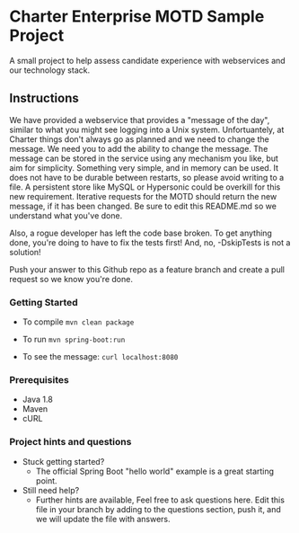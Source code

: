 # Charter Enterprise MOTD Sample Project
A small project to help assess candidate experience with webservices and our technology stack.

## Instructions
We have provided a webservice that provides a "message of the day", similar to what you might see logging into a Unix system. Unfortuantely, at Charter things don't always go as planned and we need to change the message.  We need you to add the ability to change the message.   The message can be stored in the service using any mechanism you like, but aim for simplicity.  Something very simple, and in memory can be used.   It does not have to be durable between restarts, so please avoid writing to a file.  A persistent store like MySQL or Hypersonic could be overkill for this new requirement.  Iterative requests for the MOTD should return the new message, if it has been changed. Be sure to edit this README.md so we understand what you've done.

Also, a rogue developer has left the code base broken.  To get anything done, you're doing to have to fix the tests first! And, no, -DskipTests is not a solution!

Push your answer to this Github repo as a feature branch and create a pull request so we know you're done.

### Getting Started
* To compile
```mvn clean package```

* To run
```mvn spring-boot:run```

* To see the message:
```curl localhost:8080```

### Prerequisites
* Java 1.8
* Maven
* cURL
  
### Project hints and questions
* Stuck getting started?
  * The official Spring Boot "hello world" example is a great starting point.
* Still need help?
  * Further hints are available, Feel free to ask questions here.  Edit this file in your branch by adding to the questions section, push it, and we will update the file with answers. 
